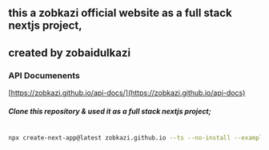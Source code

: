 ## this a zobkazi official website as a full stack nextjs project,

## created by zobaidulkazi


### API Documenents

[https://zobkazi.github.io/api-docs/](https://zobkazi.github.io/api-docs)

##### Clone this repository & used it as a full stack nextjs project;

```sh
    
npx create-next-app@latest zobkazi.github.io --ts --no-install --example https://github.com/zobkazi/zobkazi.github.io/tree/main
```
